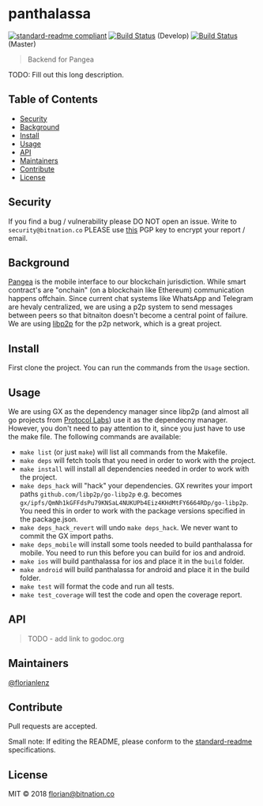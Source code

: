 # panthalassa

[![standard-readme compliant](https://img.shields.io/badge/standard--readme-OK-green.svg?style=flat-square)](https://github.com/RichardLitt/standard-readme)
[![Build Status](https://semaphoreci.com/api/v1/florianlenz/panthalassa/branches/develop/badge.svg)](https://semaphoreci.com/florianlenz/panthalassa) (Develop)
[![Build Status](https://semaphoreci.com/api/v1/florianlenz/panthalassa/branches/master/badge.svg)](https://semaphoreci.com/florianlenz/panthalassa) (Master)

> Backend for Pangea

TODO: Fill out this long description.

## Table of Contents

- [Security](#security)
- [Background](#background)
- [Install](#install)
- [Usage](#usage)
- [API](#api)
- [Maintainers](#maintainers)
- [Contribute](#contribute)
- [License](#license)

## Security
If you find a bug / vulnerability please DO NOT open an issue. Write to `security@bitnation.co` PLEASE use [this](security-bitnation.co.key.pub) PGP key to encrypt your report / email.

## Background
[Pangea](https://github.com/Bit-Nation/BITNATION-Pangea-mobile) is the mobile interface to our blockchain jurisdiction. While smart contract's are "onchain" (on a blockchain like Ethereum) communication happens offchain.
Since current chat systems like WhatsApp and Telegram are hevaly centralized, we are using a p2p system to send messages between peers so that bitnaiton doesn't become a central point of failure.
We are using [libp2p](https://github.com/libp2p) for the p2p network, which is a great project.

## Install

First clone the project. You can run the commands from the `Usage` section.

## Usage
We are using GX as the dependency manager since libp2p (and almost all go projects from [Protocol Labs](https://protocol.ai/)) use it as the dependecny manager.
However, you don't need to pay attention to it, since you just have to use the make file. The following commands are available:
- `make list` (or just `make`) will list all commands from the Makefile.
- `make deps` will fetch tools that you need in order to work with the project.
- `make install` will install all dependencies needed in order to work with the project.
- `make deps_hack` will "hack" your dependencies. GX rewrites your import paths `github.com/libp2p/go-libp2p` e.g. becomes `gx/ipfs/QmNh1kGFFdsPu79KNSaL4NUKUPb4Eiz4KHdMtFY6664RDp/go-libp2p`. You need this in order to work with the package versions specified in the package.json.
- `make deps_hack_revert` will undo `make deps_hack`. We never want to commit the GX import paths.
- `make deps_mobile` will install some tools needed to build panthalassa for mobile. You need to run this before you can build for ios and android.
- `make ios` will build panthalassa for ios and place it in the `build` folder.
- `make android` will build panthalassa for android and place it in the build folder.
- `make test` will format the code and run all tests.
- `make test_coverage` will test the code and open the coverage report.

## API
> TODO - add link to godoc.org

## Maintainers

[@florianlenz](https://github.com/florianlenz)

## Contribute

Pull requests are accepted.

Small note: If editing the README, please conform to the [standard-readme](https://github.com/RichardLitt/standard-readme) specifications.

## License

MIT © 2018 florian@bitnation.co
